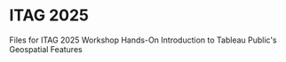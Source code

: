 # ITAG 2025
Files for ITAG 2025 Workshop
Hands-On Introduction to Tableau Public's Geospatial Features
